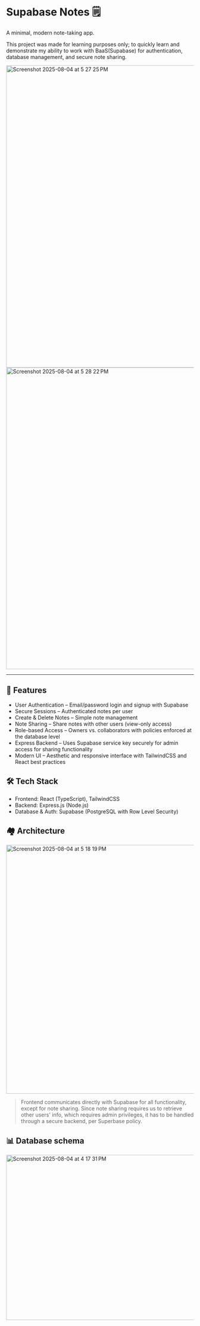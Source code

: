# Supabase Notes 🗒️
A minimal, modern note-taking app.

This project was made for learning purposes only; to quickly learn and demonstrate my ability to work with BaaS(Supabase) for authentication, database management, and secure note sharing.

<img width="1433" height="810" alt="Screenshot 2025-08-04 at 5 27 25 PM" src="https://github.com/user-attachments/assets/bee41f13-fefe-4bfb-bc81-de6d3cd90a1e" />
<img width="1433" height="809" alt="Screenshot 2025-08-04 at 5 28 22 PM" src="https://github.com/user-attachments/assets/fbd6bfe5-7697-472e-b4ba-d355275a82bb" />


----

## 🚀 Features
- User Authentication – Email/password login and signup with Supabase
- Secure Sessions – Authenticated notes per user
- Create & Delete Notes – Simple note management
- Note Sharing – Share notes with other users (view-only access)
- Role-based Access – Owners vs. collaborators with policies enforced at the database level
- Express Backend – Uses Supabase service key securely for admin access for sharing functionality
- Modern UI – Aesthetic and responsive interface with TailwindCSS and React best practices

## 🛠️ Tech Stack

- Frontend: React (TypeScript), TailwindCSS
- Backend: Express.js (Node.js)
- Database & Auth: Supabase (PostgreSQL with Row Level Security)

## 🏘️ Architecture
<img width="853" height="667" alt="Screenshot 2025-08-04 at 5 18 19 PM" src="https://github.com/user-attachments/assets/d5d7dbbf-1d38-4fa5-8497-d4f54d8e5ecf" />

> Frontend communicates directly with Supabase for all functionality, except for note sharing. Since note sharing requires us to retrieve other users' info, which requires admin privileges, it has to be handled through a secure backend, per Superbase policy.

## 📊 Database schema 
 <img width="853" height="443" alt="Screenshot 2025-08-04 at 4 17 31 PM" src="https://github.com/user-attachments/assets/49df02fd-3661-47e0-a996-8964eb4bca1c" />
